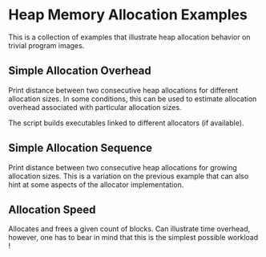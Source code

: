 # Heap Memory Allocation Examples

This is a collection of examples that illustrate heap allocation behavior on trivial program images.

## Simple Allocation Overhead

Print distance between two consecutive heap allocations for different allocation sizes.
In some conditions, this can be used to estimate allocation overhead associated
with particular allocation sizes.

The script builds executables linked to different allocators (if available).

## Simple Allocation Sequence

Print distance between two consecutive heap allocations for growing allocation sizes.
This is a variation on the previous example that can also hint at some aspects
of the allocator implementation.

## Allocation Speed

Allocates and frees a given count of blocks.
Can illustrate time overhead, however,
one has to bear in mind that this is
the simplest possible workload !
